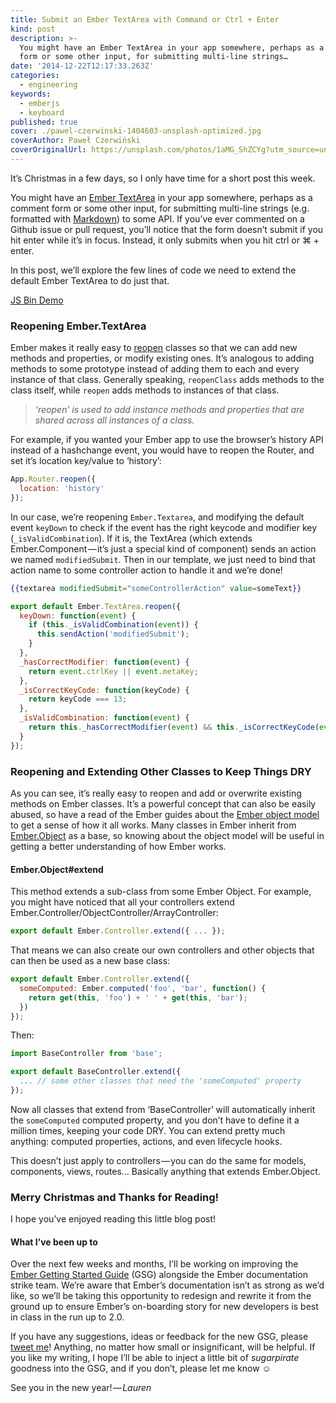 ```yaml
---
title: Submit an Ember TextArea with Command or Ctrl + Enter
kind: post
description: >-
  You might have an Ember TextArea in your app somewhere, perhaps as a comment
  form or some other input, for submitting multi-line strings…
date: '2014-12-22T12:17:33.263Z'
categories:
  - engineering
keywords:
  - emberjs
  - keyboard
published: true
cover: ./pawel-czerwinski-1404603-unsplash-optimized.jpg
coverAuthor: Paweł Czerwiński
coverOriginalUrl: https://unsplash.com/photos/1aMG_ShZCYg?utm_source=unsplash&utm_medium=referral&utm_content=creditCopyText
---
```


It’s Christmas in a few days, so I only have time for a short post this week.

You might have an [Ember TextArea](http://emberjs.com/api/classes/Ember.Handlebars.helpers.html#method_textarea) in your app somewhere, perhaps as a comment form or some other input, for submitting multi-line strings (e.g. formatted with [Markdown](https://help.github.com/articles/github-flavored-markdown/)) to some API. If you’ve ever commented on a Github issue or pull request, you’ll notice that the form doesn’t submit if you hit enter while it’s in focus. Instead, it only submits when you hit ctrl or ⌘ + enter.

In this post, we’ll explore the few lines of code we need to extend the default Ember TextArea to do just that.

[JS Bin Demo](http://jsbin.com/susipe/9/embed?html,js,output)

### Reopening Ember.TextArea

Ember makes it really easy to [reopen](http://emberjs.com/guides/object-model/reopening-classes-and-instances/) classes so that we can add new methods and properties, or modify existing ones. It’s analogous to adding methods to some prototype instead of adding them to each and every instance of that class. Generally speaking, `reopenClass` adds methods to the class itself, while `reopen` adds methods to instances of that class.

> _‘reopen’ is used to add instance methods and properties that are shared across all instances of a class._

For example, if you wanted your Ember app to use the browser’s history API instead of a hashchange event, you would have to reopen the Router, and set it’s location key/value to ‘history’:

```js
App.Router.reopen({
  location: 'history'
});
```

In our case, we’re reopening `Ember.Textarea`, and modifying the default event `keyDown` to check if the event has the right keycode and modifier key (`_isValidCombination`). If it is, the TextArea (which extends Ember.Component — it’s just a special kind of component) sends an action we named `modifiedSubmit`. Then in our template, we just need to bind that action name to some controller action to handle it and we’re done!

```handlebars
{{textarea modifiedSubmit="someControllerAction" value=someText}}
```

```js
export default Ember.TextArea.reopen({
  keyDown: function(event) {
    if (this._isValidCombination(event)) {
      this.sendAction('modifiedSubmit');
    }
  },
  _hasCorrectModifier: function(event) {
    return event.ctrlKey || event.metaKey;
  },
  _isCorrectKeyCode: function(keyCode) {
    return keyCode === 13;
  },
  _isValidCombination: function(event) {
    return this._hasCorrectModifier(event) && this._isCorrectKeyCode(event.keyCode);
  }
});
```

### Reopening and Extending Other Classes to Keep Things DRY

As you can see, it’s really easy to reopen and add or overwrite existing methods on Ember classes. It’s a powerful concept that can also be easily abused, so have a read of the Ember guides about the [Ember object model](http://emberjs.com/guides/object-model/classes-and-instances/) to get a sense of how it all works. Many classes in Ember inherit from [Ember.Object](http://emberjs.com/api/classes/Ember.Object.html) as a base, so knowing about the object model will be useful in getting a better understanding of how Ember works.

#### Ember.Object#extend

This method extends a sub-class from some Ember Object. For example, you might have noticed that all your controllers extend Ember.Controller/ObjectController/ArrayController:

```js
export default Ember.Controller.extend({ ... });
```

That means we can also create our own controllers and other objects that can then be used as a new base class:

```js:title=base.js
export default Ember.Controller.extend({
  someComputed: Ember.computed('foo', 'bar', function() {
    return get(this, 'foo') + ' ' + get(this, 'bar');
  })
});
```

Then:

```js:title=other.js
import BaseController from 'base';

export default BaseController.extend({
  ... // some other classes that need the 'someComputed' property
});
```

Now all classes that extend from ‘BaseController’ will automatically inherit the `someComputed` computed property, and you don’t have to define it a million times, keeping your code DRY. You can extend pretty much anything: computed properties, actions, and even lifecycle hooks.

This doesn’t just apply to controllers — you can do the same for models, components, views, routes… Basically anything that extends Ember.Object.

### Merry Christmas and Thanks for Reading!

I hope you’ve enjoyed reading this little blog post!

#### What I’ve been up to

Over the next few weeks and months, I’ll be working on improving the [Ember Getting Started Guide](http://emberjs.com/guides/getting-started/) (GSG) alongside the Ember documentation strike team. We’re aware that Ember’s documentation isn’t as strong as we’d like, so we’ll be taking this opportunity to redesign and rewrite it from the ground up to ensure Ember’s on-boarding story for new developers is best in class in the run up to 2.0.

If you have any suggestions, ideas or feedback for the new GSG, please [tweet me](https://twitter.com/sugarpirate_)! Anything, no matter how small or insignificant, will be helpful. If you like my writing, I hope I’ll be able to inject a little bit of _sugarpirate_ goodness into the GSG, and if you don’t, please let me know ☺

See you in the new year! — _Lauren_